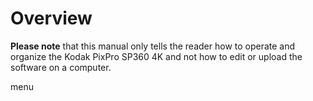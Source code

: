 # Overview

**Please note** that this manual only tells the reader how to operate and organize the Kodak PixPro SP360 4K and not how to edit or upload the software on a computer.

<span>menu</span>